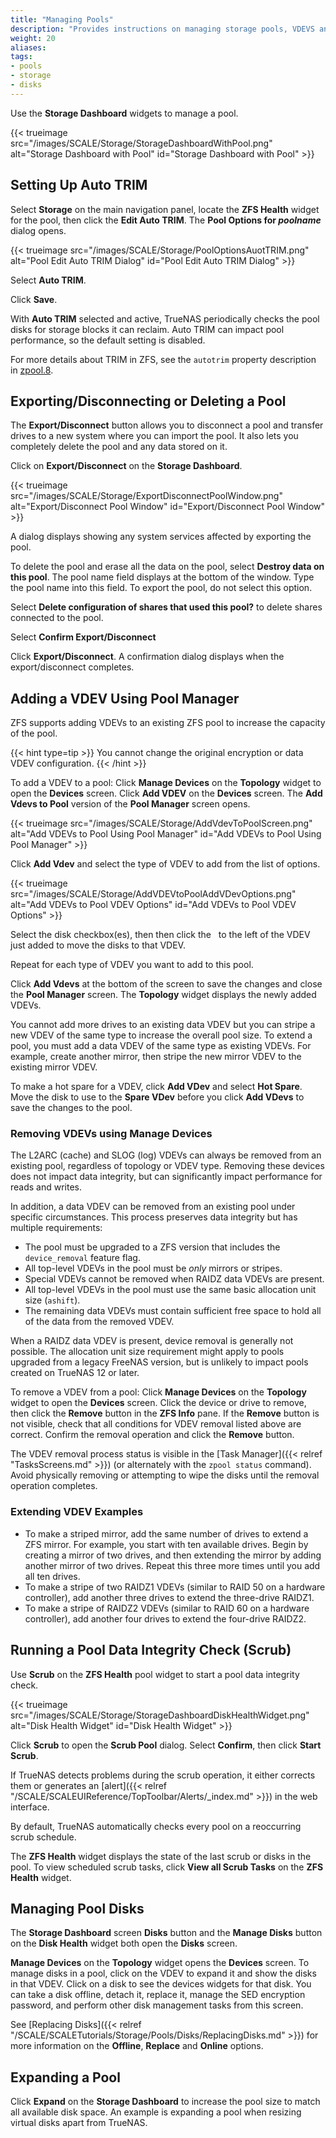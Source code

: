 ```yaml
---
title: "Managing Pools"
description: "Provides instructions on managing storage pools, VDEVS and disks in TrueNAS SCALE."
weight: 20
aliases: 
tags: 
- pools
- storage
- disks
---
```




Use the **Storage Dashboard** widgets to manage a pool.

{{< trueimage src="/images/SCALE/Storage/StorageDashboardWithPool.png" alt="Storage Dashboard with Pool" id="Storage Dashboard with Pool" >}}

## Setting Up Auto TRIM

Select **Storage** on the main navigation panel, locate the **ZFS Health** widget for the pool, then click the **Edit Auto TRIM**. The **Pool Options for *poolname*** dialog opens.

{{< trueimage src="/images/SCALE/Storage/PoolOptionsAuotTRIM.png" alt="Pool Edit Auto TRIM Dialog" id="Pool Edit Auto TRIM Dialog" >}}

Select **Auto TRIM**.

Click **Save**.

With **Auto TRIM** selected and active, TrueNAS periodically checks the pool disks for storage blocks it can reclaim.
Auto TRIM can impact pool performance, so the default setting is disabled.

For more details about TRIM in ZFS, see the `autotrim` property description in [zpool.8](https://zfsonlinux.org/manpages/0.8.1/man8/zpool.8.html).

## Exporting/Disconnecting or Deleting a Pool

The **Export/Disconnect** button allows you to disconnect a pool and transfer drives to a new system where you can import the pool.
It also lets you completely delete the pool and any data stored on it.

Click on **Export/Disconnect** on the **Storage Dashboard**.

{{< trueimage src="/images/SCALE/Storage/ExportDisconnectPoolWindow.png" alt="Export/Disconnect Pool Window" id="Export/Disconnect Pool Window" >}}

A dialog displays showing any system services affected by exporting the pool.

To delete the pool and erase all the data on the pool, select **Destroy data on this pool**.
The pool name field displays at the bottom of the window. Type the pool name into this field. To export the pool, do not select this option.

Select **Delete configuration of shares that used this pool?** to delete shares connected to the pool.

Select **Confirm Export/Disconnect**

Click **Export/Disconnect**. A confirmation dialog displays when the export/disconnect completes.

## Adding a VDEV Using Pool Manager

ZFS supports adding VDEVs to an existing ZFS pool to increase the capacity of the pool.

{{< hint type=tip >}}
You cannot change the original encryption or data VDEV configuration.
{{< /hint >}}

To add a VDEV to a pool:
Click **Manage Devices** on the **Topology** widget to open the **Devices** screen.
Click **Add VDEV** on the **Devices** screen. The **Add Vdevs to Pool** version of the **Pool Manager** screen opens.

{{< trueimage src="/images/SCALE/Storage/AddVdevToPoolScreen.png" alt="Add VDEVs to Pool Using Pool Manager" id="Add VDEVs to Pool Using Pool Manager" >}}

Click **Add Vdev** and select the type of VDEV to add from the list of options.

{{< trueimage src="/images/SCALE/Storage/AddVDEVtoPoolAddVDevOptions.png" alt="Add VDEVs to Pool VDEV Options" id="Add VDEVs to Pool VDEV Options" >}}

Select the disk checkbox(es), then then click the <i class="fa fa-arrow-right" aria-hidden="true" title="Right Arrow"></i>&nbsp; to the left of the VDEV just added to move the disks to that VDEV.

Repeat for each type of VDEV you want to add to this pool.

Click **Add Vdevs** at the bottom of the screen to save the changes and close the **Pool Manager** screen.
The **Topology** widget displays the newly added VDEVs.

You cannot add more drives to an existing data VDEV but you can stripe a new VDEV of the same type to increase the overall pool size.
To extend a pool, you must add a data VDEV of the same type as existing VDEVs. For example, create another mirror, then stripe the new mirror VDEV to the existing mirror VDEV.

To make a hot spare for a VDEV, click **Add VDev** and select **Hot Spare**.
Move the disk to use to the **Spare VDev** before you click **Add VDevs** to save the changes to the pool.

### Removing VDEVs using Manage Devices

The L2ARC (cache) and SLOG (log) VDEVs can always be removed from an existing pool, regardless of topology or VDEV type.
Removing these devices does not impact data integrity, but can significantly impact performance for reads and writes.

In addition, a data VDEV can be removed from an existing pool under specific circumstances.
This process preserves data integrity but has multiple requirements:

* The pool must be upgraded to a ZFS version that includes the `device_removal` feature flag.
* All top-level VDEVs in the pool must be *only* mirrors or stripes.
* Special VDEVs cannot be removed when RAIDZ data VDEVs are present.
* All top-level VDEVs in the pool must use the same basic allocation unit size (`ashift`).
* The remaining data VDEVs must contain sufficient free space to hold all of the data from the removed VDEV.

When a RAIDZ data VDEV is present, device removal is generally not possible.
The allocation unit size requirement might apply to pools upgraded from a legacy FreeNAS version, but is unlikely to impact pools created on TrueNAS 12 or later.

To remove a VDEV from a pool:
Click **Manage Devices** on the **Topology** widget to open the **Devices** screen.
Click the device or drive to remove, then click the **Remove** button in the **ZFS Info** pane.
If the **Remove** button is not visible, check that all conditions for VDEV removal listed above are correct.
Confirm the removal operation and click the **Remove** button.

The VDEV removal process status is visible in the [Task Manager]({{< relref "TasksScreens.md" >}}) (or alternately with the `zpool status` command).
Avoid physically removing or attempting to wipe the disks until the removal operation completes.

### Extending VDEV Examples

* To make a striped mirror, add the same number of drives to extend a ZFS mirror.
  For example, you start with ten available drives. Begin by creating a mirror of two drives, and then extending the mirror by adding another mirror of two drives. Repeat this three more times until you add all ten drives.
* To make a stripe of two RAIDZ1 VDEVs (similar to RAID 50 on a hardware controller), add another three drives to extend the three-drive RAIDZ1.
* To make a stripe of RAIDZ2 VDEVs (similar to RAID 60 on a hardware controller), add another four drives to extend the four-drive RAIDZ2.

## Running a Pool Data Integrity Check (Scrub)

Use **Scrub** on the **ZFS Health** pool widget to start a pool data integrity check.

{{< trueimage src="/images/SCALE/Storage/StorageDashboardDiskHealthWidget.png" alt="Disk Health Widget" id="Disk Health Widget" >}}

Click **Scrub** to open the **Scrub Pool** dialog.
Select **Confirm**, then click **Start Scrub**.

If TrueNAS detects problems during the scrub operation, it either corrects them or generates an [alert]({{< relref "/SCALE/SCALEUIReference/TopToolbar/Alerts/_index.md" >}}) in the web interface.

By default, TrueNAS automatically checks every pool on a reoccurring scrub schedule.

The **ZFS Health** widget displays the state of the last scrub or disks in the pool.
To view scheduled scrub tasks, click **View all Scrub Tasks** on the **ZFS Health** widget.

## Managing Pool Disks

The **Storage Dashboard** screen **Disks** button and the **Manage Disks** button on the **Disk Health** widget both open the **Disks** screen.

**Manage Devices** on the **Topology** widget opens the **Devices** screen.
To manage disks in a pool, click on the VDEV to expand it and show the disks in that VDEV.
Click on a disk to see the devices widgets for that disk.
You can take a disk offline, detach it, replace it, manage the SED encryption password, and perform other disk management tasks from this screen.

See [Replacing Disks]({{< relref "/SCALE/SCALETutorials/Storage/Pools/Disks/ReplacingDisks.md" >}}) for more information on the **Offline**, **Replace** and **Online** options.

## Expanding a Pool

Click **Expand** on the **Storage Dashboard** to increase the pool size to match all available disk space. An example is expanding a pool when resizing virtual disks apart from TrueNAS.
